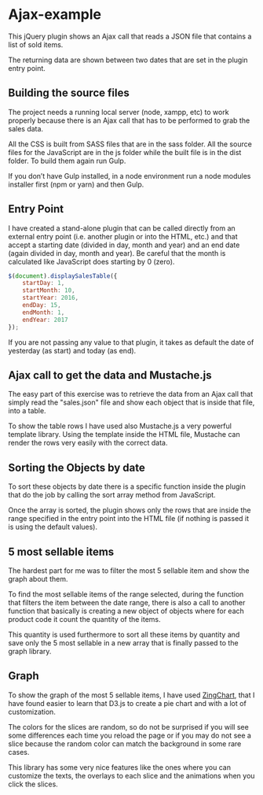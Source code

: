 # Ajax-example

This jQuery plugin shows an Ajax call that reads a JSON file that contains a list of sold items.

The returning data are shown between two dates that are set in the plugin entry point.


## Building the source files

The project needs a running local server (node, xampp, etc) to work properly because there is an Ajax call that has to be performed to grab the sales data.

All the CSS is built from SASS files that are in the sass folder. All the source files for the JavaScript are in the js folder while the built file is in the dist folder. To build them again run Gulp.

If you don’t have Gulp installed, in a node environment run a node modules installer first (npm or yarn) and then Gulp.


## Entry Point

I have created a stand-alone plugin that can be called directly from an external entry point (i.e. another plugin or into the HTML, etc.) and that accept a starting date (divided in day, month and year) and an end date (again divided in day, month and year). Be careful that the month is calculated like JavaScript does starting by 0 (zero).

```javascript
$(document).displaySalesTable({
    startDay: 1,
    startMonth: 10,
    startYear: 2016,
    endDay: 15,
    endMonth: 1,
    endYear: 2017
});
```

If you are not passing any value to that plugin, it takes as default the date of yesterday (as start) and today (as end).


## Ajax call to get the data and Mustache.js

The easy part of this exercise was to retrieve the data from an Ajax call that simply read the "sales.json" file and show each object that is inside that file, into a table.

To show the table rows I have used also Mustache.js a very powerful template library. Using the template inside the HTML file, Mustache can render the rows very easily with the correct data.


## Sorting the Objects by date

To sort these objects by date there is a specific function inside the plugin that do the job by calling the sort array method from JavaScript.

Once the array is sorted, the plugin shows only the rows that are inside the range specified in the entry point into the HTML file (if nothing is passed it is using the default values).


## 5 most sellable items

The hardest part for me was to filter the most 5 sellable item and show the graph about them.

To find the most sellable items of the range selected, during the function that filters the item between the date range, there is also a call to another function that basically is creating a new object of objects where for each product code it count the quantity of the items.

This quantity is used furthermore to sort all these items by quantity and save only the 5 most sellable in a new array that is finally passed to the graph library.


## Graph

To show the graph of the most 5 sellable items, I have used [ZingChart](https://www.zingchart.com/), that I have found easier to learn that D3.js to create a pie chart and with a lot of customization.

The colors for the slices are random, so do not be surprised if you will see some differences each time you reload the page or if you may do not see a slice because the random color can match the background in some rare cases.

This library has some very nice features like the ones where you can customize the texts, the overlays to each slice and the animations when you click the slices.
